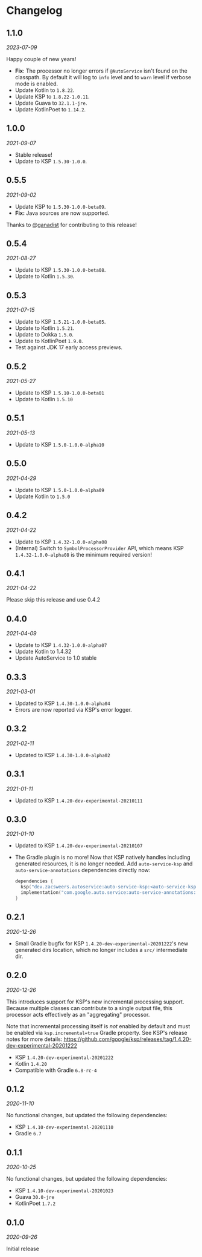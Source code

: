 Changelog
=========

1.1.0
-----

_2023-07-09_

Happy couple of new years!

- **Fix**: The processor no longer errors if `@AutoService` isn't found on the classpath. By default it will log to `info` level and to `warn` level if verbose mode is enabled.
- Update Kotlin to `1.8.22`.
- Update KSP to `1.8.22-1.0.11`.
- Update Guava to `32.1.1-jre`.
- Update KotlinPoet to `1.14.2`.

1.0.0
-----

_2021-09-07_

* Stable release!
* Update to KSP `1.5.30-1.0.0`.

0.5.5
-----

_2021-09-02_

* Update KSP to `1.5.30-1.0.0-beta09`.
* **Fix:** Java sources are now supported.

Thanks to [@ganadist](https://github.com/ganadist) for contributing to this release!

0.5.4
-----

_2021-08-27_

* Update to KSP `1.5.30-1.0.0-beta08`.
* Update to Kotlin `1.5.30`.

0.5.3
-----

_2021-07-15_

* Update to KSP `1.5.21-1.0.0-beta05`.
* Update to Kotlin `1.5.21`.
* Update to Dokka `1.5.0`.
* Update to KotlinPoet `1.9.0`.
* Test against JDK 17 early access previews.

0.5.2
-----

_2021-05-27_

* Update to KSP `1.5.10-1.0.0-beta01`
* Update to Kotlin `1.5.10`

0.5.1
-----

_2021-05-13_

* Update to KSP `1.5.0-1.0.0-alpha10`

0.5.0
-----

_2021-04-29_

* Update to KSP `1.5.0-1.0.0-alpha09`
* Update Kotlin to `1.5.0`

0.4.2
-----

_2021-04-22_

* Update to KSP `1.4.32-1.0.0-alpha08`
* (Internal) Switch to `SymbolProcessorProvider` API, which means KSP `1.4.32-1.0.0-alpha08` is the
  minimum required version!

0.4.1
-----

_2021-04-22_

Please skip this release and use 0.4.2

0.4.0
-----

_2021-04-09_

* Update to KSP `1.4.32-1.0.0-alpha07`
* Update Kotlin to 1.4.32
* Update AutoService to 1.0 stable

0.3.3
-----

_2021-03-01_

* Updated to KSP `1.4.30-1.0.0-alpha04`
* Errors are now reported via KSP's error logger.

0.3.2
-----

_2021-02-11_

* Updated to KSP `1.4.30-1.0.0-alpha02`

0.3.1
-----

_2021-01-11_

* Updated to KSP `1.4.20-dev-experimental-20210111`

0.3.0
-----

_2021-01-10_

* Updated to KSP `1.4.20-dev-experimental-20210107`
* The Gradle plugin is no more! Now that KSP natively handles including generated resources, it is no longer needed.
Add `auto-service-ksp` and `auto-service-annotations` dependencies directly now:

  ```kotlin
  dependencies {
    ksp("dev.zacsweers.autoservice:auto-service-ksp:<auto-service-ksp version>")
    implementation("com.google.auto.service:auto-service-annotations:<auto-service version>")
  }
  ```

0.2.1
-----

_2020-12-26_

* Small Gradle bugfix for KSP `1.4.20-dev-experimental-20201222`'s new generated dirs location,
  which no longer includes a `src/` intermediate dir.

0.2.0
-----

_2020-12-26_

This introduces support for KSP's new incremental processing support. Because multiple classes can
contribute to a single output file, this processor acts effectively as an "aggregating" processor.

Note that incremental processing itself is _not_ enabled by default and must be enabled via
`ksp.incremental=true` Gradle property. See KSP's release notes for more details:
https://github.com/google/ksp/releases/tag/1.4.20-dev-experimental-20201222

* KSP `1.4.20-dev-experimental-20201222`
* Kotlin `1.4.20`
* Compatible with Gradle `6.8-rc-4`

0.1.2
-----

_2020-11-10_

No functional changes, but updated the following dependencies:
* KSP `1.4.10-dev-experimental-20201110`
* Gradle `6.7`

0.1.1
-----

_2020-10-25_

No functional changes, but updated the following dependencies:
* KSP `1.4.10-dev-experimental-20201023`
* Guava `30.0-jre`
* KotlinPoet `1.7.2`

0.1.0
-----

_2020-09-26_

Initial release
